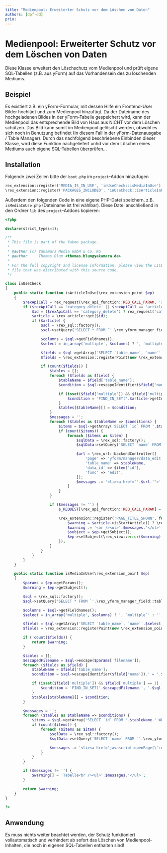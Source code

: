 ```yaml
---
title: "Medienpool: Erweiterter Schutz vor dem Löschen von Daten"
authors: [dpf-dd]
prio:
---
```


# Medienpool: Erweiterter Schutz vor dem Löschen von Daten

Diese Klasse erweitert den Löschschutz vom Medienpool und prüft eigene SQL-Tabellen (z.B. aus yForm) auf das Vorhandensein des zu löschenden Mediums.

## Beispiel

Es existiert z.B. ein yForm-Formular, mit dessen Hilfe ein Frontend-User Bilder hochlädt und zum Medienpool hinzufügt.
Da der Dateiname des hochgeladenen Bildes in der yForm-Tabelle gespeichert wird, kann der Medienpool das entsprechende Bild von Haus aus NICHT vor dem Löschen schützen. Das Bild kann somit im Medienpool gelöscht werden, obwohl es sich noch in Benutzung befindet (In diesem Fall in der yForm-Datenausgabe / Table Manager).
Durch das nachfolgend beschriebene Einbinden dieser Klasse, wird diese Funktion nachgeliefert unhd vor dem Löschen eines Mediums auch eigene SQL-Tabellen überprüfen...

## Installation

Folgende zwei Zeilen bitte der `boot.php` im `project`-Addon hinzufügen
```php
rex_extension::register('MEDIA_IS_IN_USE', 'inUseCheck::isMediaInUse');
\rex_extension::register('PACKAGES_INCLUDED', 'inUseCheck::isArticleInUse');
```

Außerdem den folgenden Code in eine eigene PHP-Datei speichern, z.B. `isMediaInUse.php` (Dateiname ist frei wählbar).
Diese Datei anschließend in den Ordner `lib` des `project`-Addons kopieren:
```php
<?php

declare(strict_types=1);

/**
 * This file is part of the Yakme package.
 *
 * @author (c) Yakamara Media GmbH & Co. KG
 * @author     Thomas Blum <thomas.blum@yakamara.de>
 *
 * For the full copyright and license information, please view the LICENSE
 * file that was distributed with this source code.
 */

class inUseCheck
{
    public static function isArticleInUse(\rex_extension_point $ep)
    {
        $rexApiCall = rex_request(\rex_api_function::REQ_CALL_PARAM, 'string', '');
        if ($rexApiCall == 'category_delete' || $rexApiCall == 'article_delete') {
            $id = ($rexApiCall == 'category_delete') ? rex_request('category-id', 'int', 0) : rex_request('article_id', 'int', 0);
            $article = \rex_article::get($id);
            if ($article) {
                $sql = \rex_sql::factory();
                $sql->setQuery('SELECT * FROM `'.\rex_yform_manager_field::table().'` LIMIT 0');

                $columns = $sql->getFieldnames();
                $select = in_array('multiple', $columns) ? ', `multiple`' : '';

                $fields = $sql->getArray('SELECT `table_name`, `name`'.$select.' FROM `'.\rex_yform_manager_field::table().'` WHERE `type_id`="value" AND `type_name` IN("be_link","be_select_category")');
                $fields = \rex_extension::registerPoint(new \rex_extension_point('YFORM_ARTICLE_IS_IN_USE', $fields));

                if (count($fields)) {
                    $tables = [];
                    foreach ($fields as $field) {
                        $tableName = $field['table_name'];
                        $condition = $sql->escapeIdentifier($field['name']).' = '.$article->getId();

                        if (isset($field['multiple']) && $field['multiple'] == 1) {
                            $condition = 'FIND_IN_SET('.$article->getId().', '.$sql->escapeIdentifier($field['name']).')';
                        }
                        $tables[$tableName][] = $condition;
                    }
                    $messages = '';
                    foreach ($tables as $tableName => $conditions) {
                        $items = $sql->getArray('SELECT `id` FROM '.$tableName.' WHERE '.implode(' OR ', $conditions));
                        if (count($items)) {
                            foreach ($items as $item) {
                                $sqlData = \rex_sql::factory();
                                $sqlData->setQuery('SELECT `name` FROM `'.\rex_yform_manager_table::table().'` WHERE `table_name` = "'.$tableName.'"');

                                $url = \rex_url::backendController([
                                    'page' => 'yform/manager/data_edit',
                                    'table_name' => $tableName,
                                    'data_id' => $item['id'],
                                    'func' => 'edit',
                                ]);
                                $messages .= '<li><a href="'.$url.'">'.$sqlData->getValue('name').' [id='.$item['id'].']</a></li>';
                            }
                        }
                    }

                    if ($messages != '') {
                        $_REQUEST[\rex_api_function::REQ_CALL_PARAM] = '';

                        \rex_extension::register('PAGE_TITLE_SHOWN', function (\rex_extension_point $ep) use ($article, $messages) {
                            $warning = $article->isStartArticle() ? \rex_i18n::msg('yform_structure_category_could_not_be_deleted') : \rex_i18n::msg('yform_structure_article_could_not_be_deleted');
                            $warning .= '<br /><ul>'.$messages.'</ul>';
                            $subject = $ep->getSubject();
                            $ep->setSubject(\rex_view::error($warning).$subject);
                        });
                    }
                }
            }
        }
    }

    public static function isMediaInUse(\rex_extension_point $ep)
    {
        $params = $ep->getParams();
        $warning = $ep->getSubject();

        $sql = \rex_sql::factory();
        $sql->setQuery('SELECT * FROM `'.\rex_yform_manager_field::table().'` LIMIT 0');

        $columns = $sql->getFieldnames();
        $select = in_array('multiple', $columns) ? ', `multiple`' : '';

        $fields = $sql->getArray('SELECT `table_name`, `name`'.$select.' FROM `'.\rex_yform_manager_field::table().'` WHERE `type_id`="value" AND `type_name` IN("be_media","mediafile")');
        $fields = \rex_extension::registerPoint(new \rex_extension_point('YFORM_MEDIA_IS_IN_USE', $fields));

        if (!count($fields)) {
            return $warning;
        }

        $tables = [];
        $escapedFilename = $sql->escape($params['filename']);
        foreach ($fields as $field) {
            $tableName = $field['table_name'];
            $condition = $sql->escapeIdentifier($field['name']).' = '.$escapedFilename;

            if (isset($field['multiple']) && $field['multiple'] == 1) {
                $condition = 'FIND_IN_SET('.$escapedFilename.', '.$sql->escapeIdentifier($field['name']).')';
            }
            $tables[$tableName][] = $condition;
        }

        $messages = '';
        foreach ($tables as $tableName => $conditions) {
            $items = $sql->getArray('SELECT `id` FROM '.$tableName.' WHERE '.implode(' OR ', $conditions));
            if (count($items)) {
                foreach ($items as $item) {
                    $sqlData = \rex_sql::factory();
                    $sqlData->setQuery('SELECT `name` FROM `'.\rex_yform_manager_table::table().'` WHERE `table_name` = "'.$tableName.'"');

                    $messages .= '<li><a href="javascript:openPage(\'index.php?page=yform/manager/data_edit&amp;table_name='.$tableName.'&amp;data_id='.$item['id'].'&amp;func=edit\')">'.$sqlData->getValue('name').' [id='.$item['id'].']</a></li>';
                }
            }
        }

        if ($messages != '') {
            $warning[] = 'Tabelle<br /><ul>'.$messages.'</ul>';
        }

        return $warning;
    }
}

?>
```

## Anwendung

Es muss nichts weiter beachtet werden, der Schutz funktioniert vollautomatisch und verhindert ab sofort das Löschen von Medienpool-Inhalten, die noch in eigenen SQL-Tabellen enthalten sind!
